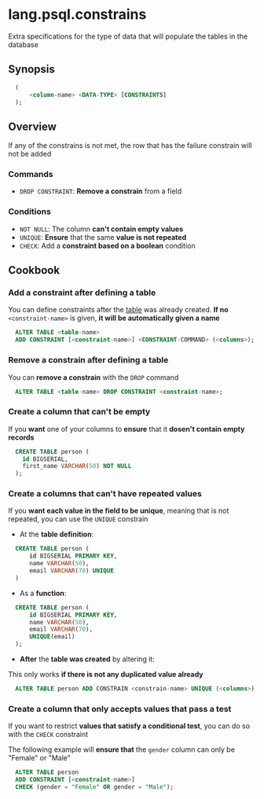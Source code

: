 # lang.psql.constrains

Extra specifications for the type of data that will populate the tables in the
database

## Synopsis

```sql
  (
      <column-name> <DATA-TYPE> [CONSTRAINTS]
  );
```

## Overview

If any of the constrains is not met, the row that has the failure constrain
will not be added

### Commands

- `DROP CONSTRAINT`: **Remove a constrain** from a field

### Conditions

- `NOT NULL`: The column **can't contain empty values**
- `UNIQUE`: **Ensure** that the same **value is not repeated**
- `CHECK`: Add a **constraint based on a boolean** condition

## Cookbook

### Add a constraint after defining a table

You can define constraints after the [table](./rolo.md) was already created. **If
no** `<constraint-name>` is given, **it will be automatically given a name**

```sql
  ALTER TABLE <table-name>
  ADD CONSTRAINT [<constraint-name>] <CONSTRAINT-COMMAND> (<columns>);
```

### Remove a constrain after defining a table

You can **remove a constrain** with the `DROP` command

```sql
  ALTER TABLE <table-name> DROP CONSTRAINT <constraint-name>;
```

### Create a column that can't be empty

If you **want** one of your columns to **ensure** that it **dosen't contain
empty records**

```sql
  CREATE TABLE person (
    id BIGSERIAL,
    first_name VARCHAR(50) NOT NULL
  );
```

### Create a columns that can't have repeated values

If you **want each value in the field to be unique**, meaning that is not repeated,
you can use the `UNIQUE` constrain

- At the **table definition**:

```sql
  CREATE TABLE person (
      id BIGSERIAL PRIMARY KEY,
      name VARCHAR(50),
      email VARCHAR(70) UNIQUE
  )
```

- As a **function**:

```sql
  CREATE TABLE person (
      id BIGSERIAL PRIMARY KEY,
      name VARCHAR(50),
      email VARCHAR(70),
      UNIQUE(email)
  );
```

- **After** the **table was created** by altering it:

This only works **if there is not any duplicated value already**

```sql
  ALTER TABLE person ADD CONSTRAIN <constrain-name> UNIQUE (<columns>);
```

### Create a column that only accepts values that pass a test

If you want to restrict **values that satisfy a conditional test**, you can do so
with the `CHECK` constraint

The following example will **ensure that** the `gender` column can only be "Female"
or "Male"

```sql
  ALTER TABLE person
  ADD CONSTRAINT [<constraint-name>]
  CHECK (gender = "Female" OR gender = "Male");
```
